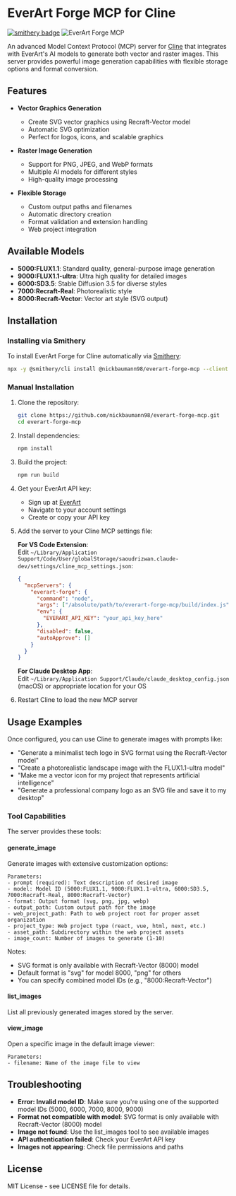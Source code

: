 # EverArt Forge MCP for Cline

[![smithery badge](https://smithery.ai/badge/@nickbaumann98/everart-forge-mcp)](https://smithery.ai/server/@nickbaumann98/everart-forge-mcp)
![EverArt Forge MCP](icon.svg)

An advanced Model Context Protocol (MCP) server for [Cline](https://github.com/cline/cline) that integrates with EverArt's AI models to generate both vector and raster images. This server provides powerful image generation capabilities with flexible storage options and format conversion.

## Features

- **Vector Graphics Generation**
  - Create SVG vector graphics using Recraft-Vector model
  - Automatic SVG optimization
  - Perfect for logos, icons, and scalable graphics

- **Raster Image Generation**
  - Support for PNG, JPEG, and WebP formats
  - Multiple AI models for different styles
  - High-quality image processing

- **Flexible Storage**
  - Custom output paths and filenames
  - Automatic directory creation
  - Format validation and extension handling
  - Web project integration

## Available Models

- **5000:FLUX1.1**: Standard quality, general-purpose image generation
- **9000:FLUX1.1-ultra**: Ultra high quality for detailed images
- **6000:SD3.5**: Stable Diffusion 3.5 for diverse styles
- **7000:Recraft-Real**: Photorealistic style
- **8000:Recraft-Vector**: Vector art style (SVG output)

## Installation

### Installing via Smithery

To install EverArt Forge for Cline automatically via [Smithery](https://smithery.ai/server/@nickbaumann98/everart-forge-mcp):

```bash
npx -y @smithery/cli install @nickbaumann98/everart-forge-mcp --client cline
```

### Manual Installation
1. Clone the repository:
   ```bash
   git clone https://github.com/nickbaumann98/everart-forge-mcp.git
   cd everart-forge-mcp
   ```

2. Install dependencies:
   ```bash
   npm install
   ```

3. Build the project:
   ```bash
   npm run build
   ```

4. Get your EverArt API key:
   - Sign up at [EverArt](https://everart.ai/) 
   - Navigate to your account settings
   - Create or copy your API key

5. Add the server to your Cline MCP settings file:

   **For VS Code Extension**:  
   Edit `~/Library/Application Support/Code/User/globalStorage/saoudrizwan.claude-dev/settings/cline_mcp_settings.json`:

   ```json
   {
     "mcpServers": {
       "everart-forge": {
         "command": "node",
         "args": ["/absolute/path/to/everart-forge-mcp/build/index.js"],
         "env": {
           "EVERART_API_KEY": "your_api_key_here"
         },
         "disabled": false,
         "autoApprove": []
       }
     }
   }
   ```

   **For Claude Desktop App**:  
   Edit `~/Library/Application Support/Claude/claude_desktop_config.json` (macOS) or appropriate location for your OS

6. Restart Cline to load the new MCP server

## Usage Examples

Once configured, you can use Cline to generate images with prompts like:

- "Generate a minimalist tech logo in SVG format using the Recraft-Vector model"
- "Create a photorealistic landscape image with the FLUX1.1-ultra model"
- "Make me a vector icon for my project that represents artificial intelligence"
- "Generate a professional company logo as an SVG file and save it to my desktop"

### Tool Capabilities

The server provides these tools:

#### generate_image

Generate images with extensive customization options:

```
Parameters:
- prompt (required): Text description of desired image
- model: Model ID (5000:FLUX1.1, 9000:FLUX1.1-ultra, 6000:SD3.5, 7000:Recraft-Real, 8000:Recraft-Vector)
- format: Output format (svg, png, jpg, webp)
- output_path: Custom output path for the image
- web_project_path: Path to web project root for proper asset organization
- project_type: Web project type (react, vue, html, next, etc.)
- asset_path: Subdirectory within the web project assets
- image_count: Number of images to generate (1-10)
```

Notes:
- SVG format is only available with Recraft-Vector (8000) model
- Default format is "svg" for model 8000, "png" for others
- You can specify combined model IDs (e.g., "8000:Recraft-Vector")

#### list_images

List all previously generated images stored by the server.

#### view_image

Open a specific image in the default image viewer:

```
Parameters:
- filename: Name of the image file to view
```

## Troubleshooting

- **Error: Invalid model ID**: Make sure you're using one of the supported model IDs (5000, 6000, 7000, 8000, 9000)
- **Format not compatible with model**: SVG format is only available with Recraft-Vector (8000) model
- **Image not found**: Use the list_images tool to see available images
- **API authentication failed**: Check your EverArt API key
- **Images not appearing**: Check file permissions and paths

## License

MIT License - see LICENSE file for details.
